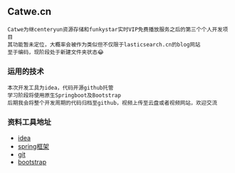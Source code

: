 ##  Catwe.cn  
    Catwe为继centeryun资源存储和funkystar实时VIP免费播放服务之后的第三个个人开发项目  
    其功能暂未定位，大概率会被作为类似但不仅限于lasticsearch.cn的blog网站  
    至于编码，现阶段处于新建文件夹状态😂  
###  运用的技术  
    本次开发工具为idea，代码开源github托管  
    学习阶段将使用原生Springboot及Bootstrap  
    后期我会将整个开发周期的代码归档至github，视频上传至云盘或者视频网站，欢迎交流  
###  资料工具地址  
  * [idea](https://www.jetbrains.com/idea/ )    
  * [spring框架](https://spring.io/)
  * [git](https://git-scm.com/downloads)
  * [bootstrap](https://v3.bootcss.com/css/#overview)

    